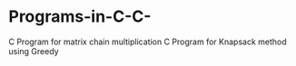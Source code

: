 # Programs-in-C-C-
C Program for matrix chain multiplication 
C Program for Knapsack method using Greedy
